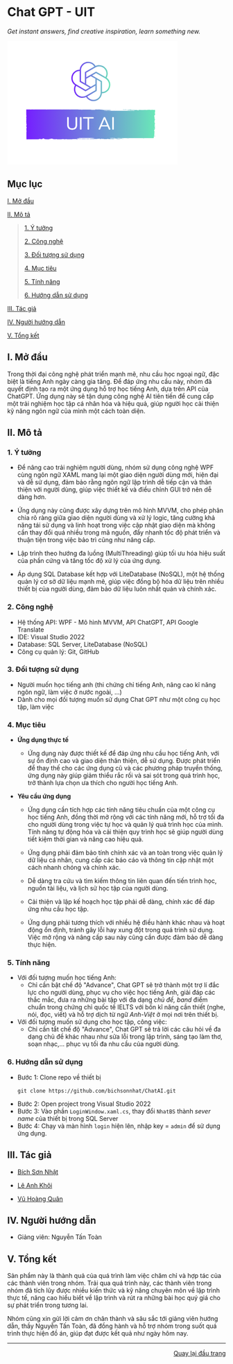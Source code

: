 # Chat GPT - UIT
*Get instant answers, find creative inspiration, learn something new.*

![Logo Chat GPT - UIT](./ChatGPT/Assets/uitai.png)


## Mục lục
[I. Mở đầu](#Modau)

[II. Mô tả](#Mota)

> [1. Ý tưởng](#Ytuong)
>
> [2. Công nghệ](#Congnghe)
>
> [3. Đối tượng sử dụng](#Doituongsudung)
>
> [4. Mục tiêu](#Muctieu)
>
> [5. Tính năng](#Tinhnang)
>
> [6. Hướng dẫn sử dụng](#Huongdansudung)

[III. Tác giả](#Tacgia)

[IV. Người hướng dẫn](#Nguoihuongdan)

[V. Tổng kết](#Tongket)


<!-- MỞ ĐẦU -->
<div id="Modau"></div>

## I. Mở đầu
Trong thời đại công nghệ phát triển mạnh mẽ, nhu cầu học ngoại ngữ, đặc biệt là tiếng Anh ngày càng gia tăng. Để đáp ứng nhu cầu này, nhóm đã quyết định tạo ra một ứng dụng hỗ trợ học tiếng Anh, dựa trên API của ChatGPT. Ứng dụng này sẽ tận dụng công nghệ AI tiên tiến để cung cấp một trải nghiệm học tập cá nhân hóa và hiệu quả, giúp người học cải thiện kỹ năng ngôn ngữ của mình một cách toàn diện.


<!-- MÔ TẢ -->
<div id="Mota"></div>

## II. Mô tả

<!-- Ý TƯỞNG -->
<div id="Ytuong"></div>

### 1. Ý tưởng
* Để nâng cao trải nghiệm người dùng, nhóm sử dụng công nghệ WPF cùng ngôn ngữ XAML mang lại một giao diện người dùng mới, hiện đại và dễ sử dụng, đảm bảo rằng ngôn ngữ lập trình dễ tiếp cận và thân thiện với người dùng, giúp việc thiết kế và điều chỉnh GUI trở nên dễ dàng hơn.

* Ứng dụng này cũng được xây dựng trên mô hình MVVM, cho phép phân chia rõ ràng giữa giao diện người dùng và xử lý logic, tăng cường khả năng tái sử dụng và linh hoạt trong việc cập nhật giao diện mà không cần thay đổi quá nhiều trong mã nguồn, đẩy nhanh tốc độ phát triển và thuận tiện trong việc bảo trì cũng như nâng cấp.

* Lập trình theo hướng đa luồng (MultiThreading) giúp tối ưu hóa hiệu suất của phần cứng và tăng tốc độ xử lý của ứng dụng.
* Áp dụng SQL Database kết hợp với LiteDatabase (NoSQL), một hệ thống quản lý cơ sở dữ liệu mạnh mẽ, giúp việc đồng bộ hóa dữ liệu trên nhiều thiết bị của người dùng, đảm bảo dữ liệu luôn nhất quán và chính xác.


<div id="Congnghe"></div>

### 2. Công nghệ
* Hệ thống API: WPF - Mô hình MVVM, API ChatGPT, API Google Translate
* IDE: Visual Studio 2022
* Database: SQL Server, LiteDatabase (NoSQL)
* Công cụ quản lý: Git, GitHub


<div id="Doituongsudung"></div>

### 3. Đối tượng sử dụng
* Người muốn học tiếng anh (thi chứng chỉ tiếng Anh, nâng cao kĩ năng ngôn ngữ, làm việc ở nước ngoài, ...)
* Dành cho mọi đối tượng muốn sử dụng Chat GPT như một công cụ học tập, làm việc


<div id="Muctieu"></div>

### 4. Mục tiêu

 * <strong>Ứng dụng thực tế</strong>
 
    * Ứng dụng này được thiết kế để đáp ứng nhu cầu học tiếng Anh, với sự ổn định cao và giao diện thân thiện, dễ sử dụng. Được phát triển để thay thế cho các ứng dụng cũ và các phương pháp truyền thống, ứng dụng này giúp giảm thiểu rắc rối và sai sót trong quá trình học, trở thành lựa chọn ưa thích cho người học tiếng Anh.


 * <strong>Yêu cầu ứng dụng</strong>
 
    * Ứng dụng cần tích hợp các tính năng tiêu chuẩn của một công cụ học tiếng Anh, đồng thời mở rộng với các tính năng mới, hỗ trợ tối đa cho người dùng trong việc tự học và quản lý quá trình học của mình. Tính năng tự động hóa và cải thiện quy trình học sẽ giúp người dùng tiết kiệm thời gian và nâng cao hiệu quả.
    
    * Ứng dụng phải đảm bảo tính chính xác và an toàn trong việc quản lý dữ liệu cá nhân, cung cấp các báo cáo và thông tin cập nhật một cách nhanh chóng và chính xác.
    
    * Dễ dàng tra cứu và tìm kiếm thông tin liên quan đến tiến trình học, nguồn tài liệu, và lịch sử học tập của người dùng.
    
    * Cải thiện và lập kế hoạch học tập phải dễ dàng, chính xác để đáp ứng nhu cầu học tập.
  
    * Ứng dụng phải tương thích với nhiều hệ điều hành khác nhau và hoạt động ổn định, tránh gây lỗi hay xung đột trong quá trình sử dụng. Việc mở rộng và nâng cấp sau này cũng cần được đảm bảo dễ dàng thực hiện.


<div id="Tinhnang"></div>

### 5. Tính năng
* Với đối tượng muốn học tiếng Anh:
   * Chỉ cần bật chế độ "Advance", Chat GPT sẽ trở thành một trợ lí đắc lực cho người dùng, phục vụ cho việc học tiếng Anh, giải đáp các thắc mắc, đưa ra những bài tập với đa dạng *chủ đề, band* điểm chuẩn trong chứng chỉ quốc tế IELTS với bốn kĩ năng cần thiết (nghe, nói, đọc, viết) và hỗ trợ dịch từ ngữ *Anh-Việt* ở mọi nơi trên thiết bị.
* Với đối tượng muốn sử dụng cho học tập, công việc:
   * Chỉ cần tắt chế độ "Advance", Chat GPT sẽ trả lời các câu hỏi về đa dạng chủ đề khác nhau như sửa lỗi trong lập trình, sáng tạo làm thơ, soạn nhạc,... phục vụ tối đa nhu cầu của người dùng.
<div id="Huongdansudung"></div>

### 6. Hướng dẫn sử dụng
* Bước 1: Clone repo về thiết bị
   ```
   git clone https://github.com/bichsonnhat/ChatAI.git
   ```
* Bước 2: Open project trong Visual Studio 2022
* Bước 3: Vào phần `LoginWindow.xaml.cs`, thay đổi `NhatBS` thành *sever name* của thiết bị trong SQL Server
* Bước 4: Chạy và màn hình `login` hiện lên, nhập key = `admin` để sử dụng ứng dụng.
<!-- TÁC GIẢ -->
<div id="Tacgia"></div>

## III. Tác giả

* [Bích Sơn Nhật](https://github.com/bichsonnhat)

* [Lê Anh Khôi](https://github.com/AKaLee-IK27)

* [Vũ Hoàng Quân](https://github.com/vhq3404)


<!-- NGƯỜI HƯỚNG DẪN -->
<div id="Nguoihuongdan"></div>

## IV. Người hướng dẫn
* Giảng viên: Nguyễn Tấn Toàn


<!-- TỔNG KẾT -->
<div id="Tongket"></div>

## V. Tổng kết
Sản phẩm này là thành quả của quá trình làm việc chăm chỉ và hợp tác của các thành viên trong nhóm. Trải qua quá trình này, các thành viên trong nhóm đã tích lũy được nhiều kiến thức và kỹ năng chuyên môn về lập trình thực tế, nâng cao hiểu biết về lập trình và rút ra những bài học quý giá cho sự phát triển trong tương lai.

Nhóm cũng xin gửi lời cảm ơn chân thành và sâu sắc tới giảng viên hướng dẫn, thầy Nguyễn Tấn Toàn, đã đồng hành và hỗ trợ nhóm trong suốt quá trình thực hiện đồ án, giúp đạt được kết quả như ngày hôm nay.

---

<p align="right"><a href="#Top">Quay lại đầu trang</a></p>